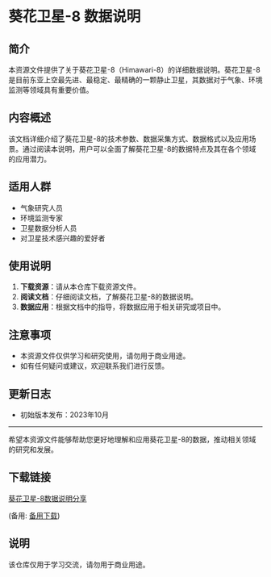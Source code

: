 # 葵花卫星-8 数据说明

## 简介
本资源文件提供了关于葵花卫星-8（Himawari-8）的详细数据说明。葵花卫星-8是目前东亚上空最先进、最稳定、最精确的一颗静止卫星，其数据对于气象、环境监测等领域具有重要价值。

## 内容概述
该文档详细介绍了葵花卫星-8的技术参数、数据采集方式、数据格式以及应用场景。通过阅读本说明，用户可以全面了解葵花卫星-8的数据特点及其在各个领域的应用潜力。

## 适用人群
- 气象研究人员
- 环境监测专家
- 卫星数据分析人员
- 对卫星技术感兴趣的爱好者

## 使用说明
1. **下载资源**：请从本仓库下载资源文件。
2. **阅读文档**：仔细阅读文档，了解葵花卫星-8的数据说明。
3. **数据应用**：根据文档中的指导，将数据应用于相关研究或项目中。

## 注意事项
- 本资源文件仅供学习和研究使用，请勿用于商业用途。
- 如有任何疑问或建议，欢迎联系我们进行反馈。

## 更新日志
- 初始版本发布：2023年10月

---

希望本资源文件能够帮助您更好地理解和应用葵花卫星-8的数据，推动相关领域的研究和发展。

## 下载链接
[葵花卫星-8数据说明分享](https://pan.quark.cn/s/d94c11b3d891) 

(备用: [备用下载](https://pan.baidu.com/s/16Nis60n_cJg41D-f6i5vMg?pwd=1234))

## 说明

该仓库仅用于学习交流，请勿用于商业用途。
